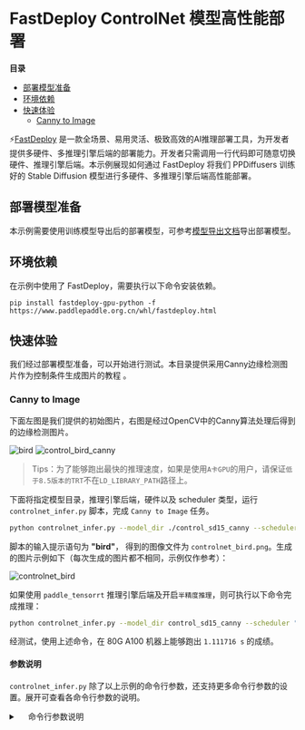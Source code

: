 # FastDeploy ControlNet 模型高性能部署

 **目录**
   * [部署模型准备](#部署模型准备)
   * [环境依赖](#环境依赖)
   * [快速体验](#快速体验)
       * [Canny to Image](#Canny-to-Image)


⚡️[FastDeploy](https://github.com/PaddlePaddle/FastDeploy) 是一款全场景、易用灵活、极致高效的AI推理部署工具，为开发者提供多硬件、多推理引擎后端的部署能力。开发者只需调用一行代码即可随意切换硬件、推理引擎后端。本示例展现如何通过 FastDeploy 将我们 PPDiffusers 训练好的 Stable Diffusion 模型进行多硬件、多推理引擎后端高性能部署。

<a name="部署模型准备"></a>

## 部署模型准备

本示例需要使用训练模型导出后的部署模型，可参考[模型导出文档](https://github.com/PaddlePaddle/PaddleNLP/blob/develop/ppdiffusers/deploy/controlnet/export.md)导出部署模型。

<a name="环境依赖"></a>

## 环境依赖

在示例中使用了 FastDeploy，需要执行以下命令安装依赖。

```shell
pip install fastdeploy-gpu-python -f https://www.paddlepaddle.org.cn/whl/fastdeploy.html
```

<a name="快速体验"></a>

## 快速体验

我们经过部署模型准备，可以开始进行测试。本目录提供采用Canny边缘检测图片作为控制条件生成图片的教程 。

<a name="Canny to Image"></a>

### Canny to Image
下面左图是我们提供的初始图片，右图是经过OpenCV中的Canny算法处理后得到的边缘检测图片。

![bird](https://user-images.githubusercontent.com/50394665/225192117-3ec7a61c-227b-4056-a076-d37759f8411b.png)
![control_bird_canny](https://user-images.githubusercontent.com/50394665/225192606-47ba975f-f6cc-4555-8d85-870dc1327b45.png)

> Tips：为了能够跑出最快的推理速度，如果是使用`A卡GPU`的用户，请保证`低于8.5版本的TRT`不在`LD_LIBRARY_PATH`路径上。

下面将指定模型目录，推理引擎后端，硬件以及 scheduler 类型，运行 `controlnet_infer.py` 脚本，完成 `Canny to Image` 任务。

```sh
python controlnet_infer.py --model_dir ./control_sd15_canny --scheduler "pndm" --backend paddle
```

脚本的输入提示语句为 **"bird"**， 得到的图像文件为 `controlnet_bird.png`。生成的图片示例如下（每次生成的图片都不相同，示例仅作参考）：

![controlnet_bird](https://user-images.githubusercontent.com/50394665/224997460-81b82457-d9ee-485f-9bc7-d703a716a2de.png)

如果使用 `paddle_tensorrt` 推理引擎后端及开启`半精度推理`，则可执行以下命令完成推理：

```sh
python controlnet_infer.py --model_dir control_sd15_canny --scheduler "euler_ancestral" --backend paddle_tensorrt --device gpu --benchmark_steps 10 --use_fp16 True
```

经测试，使用上述命令，在 80G A100 机器上能够跑出 `1.111716 s` 的成绩。

#### 参数说明

`controlnet_infer.py` 除了以上示例的命令行参数，还支持更多命令行参数的设置。展开可查看各命令行参数的说明。

<details><summary>&emsp; 命令行参数说明 </summary>

| 参数 |参数说明 |
|----------|--------------|
| --model_dir | 导出后模型的目录。 |
| --model_format | 模型格式。默认为 `'paddle'`，可选列表：`['paddle', 'onnx']`。 |
| --backend | 推理引擎后端。默认为 `paddle`，可选列表：`['onnx_runtime', 'paddle', 'paddlelite', 'paddle_tensorrt']`，当模型格式为 `onnx` 时，可选列表为 `['onnx_runtime']`。 |
| --device | 运行设备。默认为 `cpu`，可选列表：`['cpu', 'gpu', 'huawei_ascend_npu', 'kunlunxin_xpu']`。 |
| --scheduler | ControlNet 模型的 scheduler。默认为 `'euler_ancestral'`。可选列表：`['pndm', 'euler_ancestral']`。|
| --unet_model_prefix | UNet 模型前缀。默认为 `unet`。 |
| --vae_decoder_model_prefix | VAE Decoder 模型前缀。默认为 `vae_decoder`。 |
| --vae_encoder_model_prefix | VAE Encoder 模型前缀。默认为 `vae_encoder`。 |
| --text_encoder_model_prefix | Text Encoder 模型前缀。默认为 `text_encoder`。 |
| --low_threshold | Canny算法最后一步中，小于该阈值的像素直接置为0，默认为 100。 |
| --high_threshold | Canny算法最后一步中，大于该阈值的像素直接置为255，默认为 200。 |
| --resolution | 想要生成的图片分辨率，默认为 512。 |
| --inference_steps | UNet 模型运行的次数，默认为 50。 |
| --image_path | 生成图片的路径。默认为 `controlnet_bird.png`。  |
| --device_id | gpu 设备的 id。若 `device_id` 为-1，视为使用 cpu 推理。 |
| --use_fp16 | 是否使用 fp16 精度。默认为 `False`。使用 tensorrt 或者 paddle_tensorrt 后端时可以设为 `True` 开启。 |

</details>
